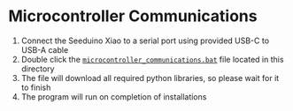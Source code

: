 # Microcontroller Communications
1. Connect the Seeduino Xiao to a serial port using provided USB-C to USB-A cable
2. Double click the [`microcontroller_communications.bat`](https://github.com/lucashicks1/lambda-deco3801/blob/main/build/figurines/microcontroller_communications.bat) file located in this directory
3. The file will download all required python libraries, so please wait for it to finish
4. The program will run on completion of installations